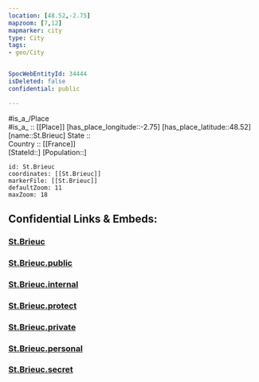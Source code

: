```yaml
---
location: [48.52,-2.75] 
mapzoom: [7,12] 
mapmarker: city 
type: City
tags:
- geo/City


SpocWebEntityId: 34444
isDeleted: false
confidential: public

---
```

#is_a_/Place  
#is_a_ :: [[Place]] 
[has_place_longitude::-2.75] 
[has_place_latitude::48.52] 
[name::St.Brieuc] 
State ::  
Country :: [[France]]  
[StateId::] 
[Population::] 



```leaflet
id: St.Brieuc
coordinates: [[St.Brieuc]] 
markerFile: [[St.Brieuc]] 
defaultZoom: 11 
maxZoom: 18
```


## Confidential Links & Embeds: 

### [St.Brieuc](/_Standards/Earth/Continent/Europe/Europe~West/France/regions~France/Bretagne/departments~Bretagne/Côtes-d'Armor/communes~Côtes-d'Armor/Saint-Brieuc/cities~Saint-Brieuc/St.Brieuc.md) 

### [St.Brieuc.public](/_public/Earth/Continent/Europe/Europe~West/France/regions~France/Bretagne/departments~Bretagne/Côtes-d'Armor/communes~Côtes-d'Armor/Saint-Brieuc/cities~Saint-Brieuc/St.Brieuc.public.md) 

### [St.Brieuc.internal](/_internal/Earth/Continent/Europe/Europe~West/France/regions~France/Bretagne/departments~Bretagne/Côtes-d'Armor/communes~Côtes-d'Armor/Saint-Brieuc/cities~Saint-Brieuc/St.Brieuc.internal.md) 

### [St.Brieuc.protect](/_protect/Earth/Continent/Europe/Europe~West/France/regions~France/Bretagne/departments~Bretagne/Côtes-d'Armor/communes~Côtes-d'Armor/Saint-Brieuc/cities~Saint-Brieuc/St.Brieuc.protect.md) 

### [St.Brieuc.private](/_private/Earth/Continent/Europe/Europe~West/France/regions~France/Bretagne/departments~Bretagne/Côtes-d'Armor/communes~Côtes-d'Armor/Saint-Brieuc/cities~Saint-Brieuc/St.Brieuc.private.md) 

### [St.Brieuc.personal](/_personal/Earth/Continent/Europe/Europe~West/France/regions~France/Bretagne/departments~Bretagne/Côtes-d'Armor/communes~Côtes-d'Armor/Saint-Brieuc/cities~Saint-Brieuc/St.Brieuc.personal.md) 

### [St.Brieuc.secret](/_secret/Earth/Continent/Europe/Europe~West/France/regions~France/Bretagne/departments~Bretagne/Côtes-d'Armor/communes~Côtes-d'Armor/Saint-Brieuc/cities~Saint-Brieuc/St.Brieuc.secret.md)

